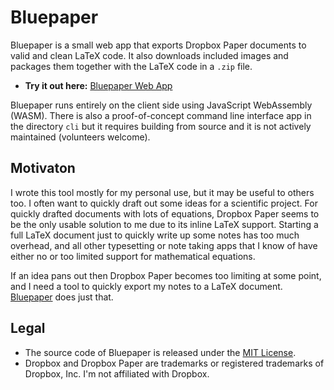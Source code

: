 # Bluepaper

Bluepaper is a small web app that exports Dropbox Paper documents to valid and clean LaTeX code.
It also downloads included images and packages them together with the LaTeX code in a `.zip` file.

- **Try it out here:** [Bluepaper Web App](https://robamler.github.io/bluepaper/)

Bluepaper runs entirely on the client side using JavaScript WebAssembly (WASM).
There is also a proof-of-concept command line interface app in the directory `cli` but it requires building from source and it is not actively maintained (volunteers welcome).


## Motivaton

I wrote this tool mostly for my personal use, but it may be useful to others too.
I often want to quickly draft out some ideas for a scientific project.
For quickly drafted documents with lots of equations, Dropbox Paper seems to be the only usable solution to me due to its inline LaTeX support.
Starting a full LaTeX document just to quickly write up some notes has too much overhead, and all other typesetting or note taking apps that I know of have either no or too limited support for mathematical equations.

If an idea pans out then Dropbox Paper becomes too limiting at some point, and I need a tool to quickly export my notes to a LaTeX document.
[Bluepaper](https://robamler.github.io/bluepaper/) does just that.


## Legal

- The source code of Bluepaper is released under the [MIT License](LICENSE).
- Dropbox and Dropbox Paper are trademarks or registered trademarks of Dropbox, Inc.
  I'm not affiliated with Dropbox.
